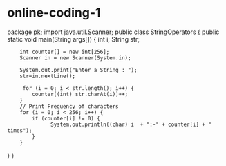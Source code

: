 # online-coding-1
package pk;
import java.util.Scanner;
public class StringOperators
{
   public static void main(String args[])
   {
        int i;
        String str;
      
        int counter[] = new int[256];
        Scanner in = new Scanner(System.in);
        
        System.out.print("Enter a String : ");
        str=in.nextLine();
        
         for (i = 0; i < str.length(); i++) {
            counter[(int) str.charAt(i)]++;
        }
        // Print Frequency of characters
        for (i = 0; i < 256; i++) {
            if (counter[i] != 0) {
                  System.out.println((char) i  + ":-" + counter[i] + " times");
            }
        }
   }
}
